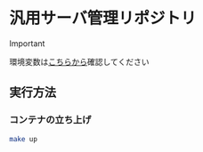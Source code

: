 # 汎用サーバ管理リポジトリ

> [!IMPORTANT]
> 環境変数は[こちらから](https://kjlb.esa.io/posts/5289)確認してください

## 実行方法
### コンテナの立ち上げ
```bash
make up
```
